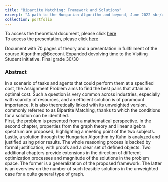 ```yaml
---
title: "Bipartite Matching: Framework and Solutions"
excerpt: "A path to the Hungarian Algorithm and beyond, June 2022 <br/><img src='/images/perf_match.png'>"
collection: portfolio
---
```

To access the theoretical document, please click [here](http://simonegiancola09.github.io/files/Algorithms_Hungarian_chapters.pdf)
<br/>
To access the presentation, please click [here](http://simonegiancola09.github.io/files/Algorithms_hungarian_presentation.pdf)

Document with 70 pages of theory and a presentation in fullfillment of the course Algorithms@Bocconi. Expanded devolving time to the Visiting Student initiative. Final grade 30/30 

### Abstract
In a scenario of tasks and agents that could perform them at a specified cost, the Assignment Problem aims to find the best pairs that attain an optimal cost. 
Such a question is very common across industries, especially with scarcity of resources, and an efficient solution is of paramount importance. 
It is also theoretically linked with its unweighted version, commonly referred to as Bipartite Matching, thanks to which the conditions for a solution can be identified. 
<br/>
First, the problem is presented from a mathematical perspective. 
In the second chapter, properties from the graph theory and linear algebra spectrum are proposed, highlighting a meeting point of the two subjects. 
Lastly, a solution through the Hungarian Algorithm by Kuhn is analyzed and justified using prior results. 
The whole reasoning process is backed by formal justification, with proofs and a clear set of defined objects. 
Two additional chapters provide extensions in the direction of different optimization processes and magnitude of the solutions in the problem space. 
The former is a generalization of the proposed framework. The latter is an overview on the number of such feasible solutions in the unweighted case for 
a quite general type of graph. 





